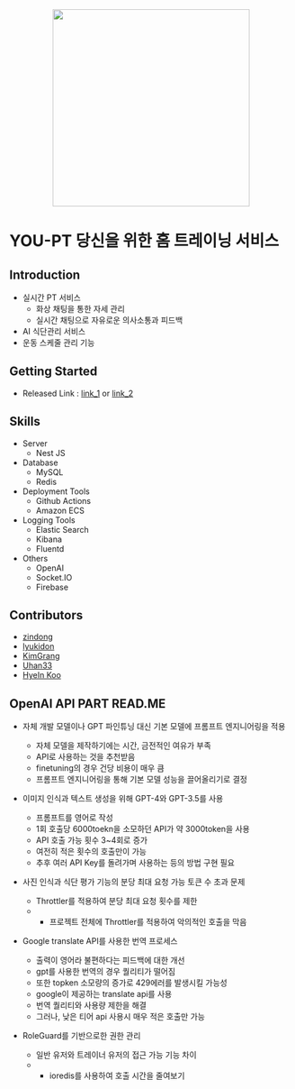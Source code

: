 <div align="center">
  <img src="https://github.com/you-pt/fe/assets/64675543/bc080107-966b-4738-86ee-263ae2a1a650" width="350px" />
</div>

# YOU-PT 당신을 위한 홈 트레이닝 서비스

## Introduction
- 실시간 PT 서비스
  - 화상 채팅을 통한 자세 관리
  - 실시간 채팅으로 자유로운 의사소통과 피드백
- AI 식단관리 서비스
- 운동 스케줄 관리 기능

## Getting Started
- Released Link : [link_1](https://jd-develop.shop/) or [link_2](https://youpt.netlify.app/)

## Skills
- Server
  - Nest JS
- Database
  - MySQL
  - Redis
- Deployment Tools
  - Github Actions
  - Amazon ECS
- Logging Tools
  - Elastic Search
  - Kibana
  - Fluentd
- Others
  - OpenAI
  - Socket.IO
  - Firebase

## Contributors
  - [zindong](https://github.com/Jindonglee)
  - [lyukidon](https://github.com/lyukidon)
  - [KimGrang](https://github.com/KimGrang)
  - [Uhan33](https://github.com/Uhan33)
  - [HyeIn Koo](https://github.com/ghi3621)


## OpenAI API PART READ.ME
 - 자체 개발 모델이나 GPT 파인튜닝 대신 기본 모델에 프롬프트 엔지니어링을 적용
    - 자체 모델을 제작하기에는 시간, 금전적인 여유가 부족
    - API로 사용하는 것을 추천받음
    - finetuning의 경우 건당 비용이 매우 큼
    - 프롬프트 엔지니어링을 통해 기본 모델 성능을 끌어올리기로 결정
        
 - 이미지 인식과 텍스트 생성을 위해 GPT-4와 GPT-3.5를 사용
    - 프롬프트를 영어로 작성
    - 1회 호출당 6000toekn을 소모하던 API가 약 3000token을 사용
    - API 호출 가능 횟수 3~4회로 증가
    - 여전히 적은 횟수의 호출만이 가능
    - 추후 여러 API Key를 돌려가며 사용하는 등의 방법 구현 필요
        
 - 사진 인식과 식단 평가 기능의 분당 최대 요청 가능 토큰 수 초과 문제
    - Throttler를 적용하여 분당 최대 요청 횟수를 제한
    - - 프로젝트 전체에 Throttler를 적용하여 악의적인 호출을 막음
        
 - Google translate API를 사용한 번역 프로세스
    - 출력이 영어라 불편하다는 피드백에 대한 개선
    - gpt를 사용한 번역의 경우 퀄리티가 떨어짐
    - 또한 topken 소모량의 증가로 429에러를 발생시킬 가능성
    - google이 제공하는 translate api를 사용
    - 번역 퀄리티와 사용량 제한을 해결
    - 그러나, 낮은 티어 api 사용시 매우 적은 호출만 가능

 - RoleGuard를 기반으로한 권한 관리
    - 일반 유저와 트레이너 유저의 접근 가능 기능 차이
    - - ioredis를 사용하여 호출 시간을 줄여보기

